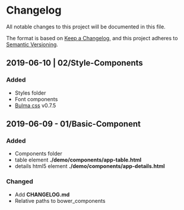 # Changelog
All notable changes to this project will be documented in this file.

The format is based on [Keep a Changelog](https://keepachangelog.com/en/1.0.0/),
and this project adheres to [Semantic Versioning](https://semver.org/spec/v2.0.0.html).

## 2019-06-10 | 02/Style-Components
### Added
- Styles folder
- Font components
- [Bulma css](bulma.io) v0.7.5

## 2019-06-09 - 01/Basic-Component
### Added
- Components folder
- table element **./demo/components/app-table.html**
- details html5 element **./demo/components/app-details.html**

### Changed
- Add **CHANGELOG.md**
- Relative paths to bower_components

